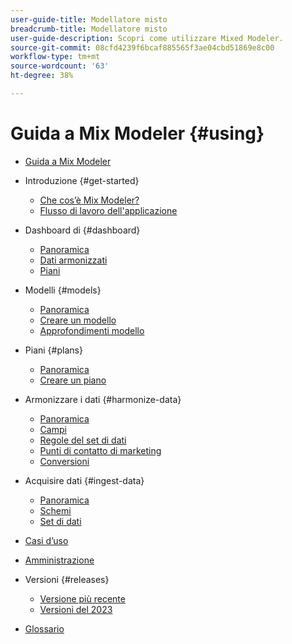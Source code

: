 ```yaml
---
user-guide-title: Modellatore misto
breadcrumb-title: Modellatore misto
user-guide-description: Scopri come utilizzare Mixed Modeler.
source-git-commit: 08cfd4239f6bcaf885565f3ae04cbd51869e8c00
workflow-type: tm+mt
source-wordcount: '63'
ht-degree: 38%

---
```



# Guida a Mix Modeler {#using}

+ [Guida a Mix Modeler](overview.md)

+ Introduzione {#get-started}
   + [Che cos’è Mix Modeler?](get-started/about.md)
   + [Flusso di lavoro dell&#39;applicazione](get-started/workflow.md)

+ Dashboard di {#dashboard}
   + [Panoramica](dashboard/overview.md)
   + [Dati armonizzati](dashboard/harmonized-data.md)
   + [Piani](dashboard/plans.md)

+ Modelli {#models}
   + [Panoramica](models/overview.md)
   + [Creare un modello](models/create.md)
   + [Approfondimenti modello](models/insights.md)

+ Piani {#plans}
   + [Panoramica](plans/overview.md)
   + [Creare un piano](plans/create.md)

+ Armonizzare i dati {#harmonize-data}
   + [Panoramica](harmonize-data/overview.md)
   + [Campi](harmonize-data/fields.md)
   + [Regole del set di dati](harmonize-data/dataset-rules.md)
   + [Punti di contatto di marketing](harmonize-data/marketing-touchpoints.md)
   + [Conversioni](harmonize-data/conversions.md)

+ Acquisire dati {#ingest-data}
   + [Panoramica](ingest-data/overview.md)
   + [Schemi](ingest-data/schemas.md)
   + [Set di dati](ingest-data/datasets.md)

+ [Casi d’uso](use-cases.md)

+ [Amministrazione](administration.md)

+ Versioni {#releases}
   + [Versione più recente](releases/latest.md)
   + [Versioni del 2023](releases/2023.md)

+ [Glossario](glossary.md)



